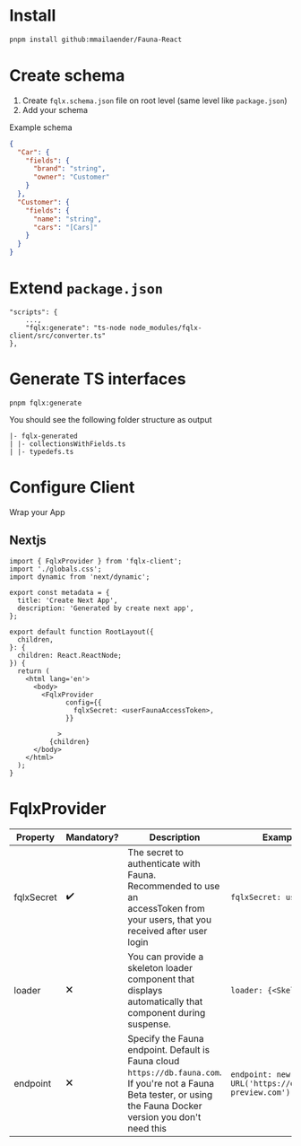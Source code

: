 # Install

```bash
pnpm install github:mmailaender/Fauna-React
```

# Create schema 
1. Create `fqlx.schema.json` file on root level (same level like `package.json`)
2. Add your schema

Example schema
```json
{
  "Car": {
    "fields": {
      "brand": "string",
      "owner": "Customer"
    }
  },
  "Customer": {
    "fields": {
      "name": "string",
      "cars": "[Cars]"
    }
  }
}
```


# Extend `package.json`

```
"scripts": {
    ...,
    "fqlx:generate": "ts-node node_modules/fqlx-client/src/converter.ts"
},
```

# Generate TS interfaces
```
pnpm fqlx:generate
```

You should see the following folder structure as output
```
|- fqlx-generated
| |- collectionsWithFields.ts
| |- typedefs.ts
```

# Configure Client

Wrap your App

## Nextjs
```tsx
import { FqlxProvider } from 'fqlx-client';
import './globals.css';
import dynamic from 'next/dynamic';

export const metadata = {
  title: 'Create Next App',
  description: 'Generated by create next app',
};

export default function RootLayout({
  children,
}: {
  children: React.ReactNode;
}) {
  return (
    <html lang='en'>
      <body>
        <FqlxProvider
              config={{
                fqlxSecret: <userFaunaAccessToken>,
              }}
              
            >
          {children}
      </body>
    </html>
  );
}
```

# FqlxProvider

| Property   | Mandatory? | Description | Example |
|------------|------------|-----------------------------------------------------------------------------------------------------------------------------------|-------------------------|
| fqlxSecret | ✔️         | The secret to authenticate with Fauna. Recommended to use an <br> accessToken from your users, that you received after user login | `fqlxSecret: useAuth()` |
| loader     | 🗙          | You can provide a skeleton loader component that displays <br> automatically that component during suspense.                      | `loader: {<Skeleton />}` |
| endpoint   | 🗙          | Specify the Fauna endpoint. Default is Fauna cloud `https://db.fauna.com`. If you're not a Fauna Beta tester, or using the Fauna Docker version you don't need this | `endpoint: new URL('https://db.fauna-preview.com')` |
